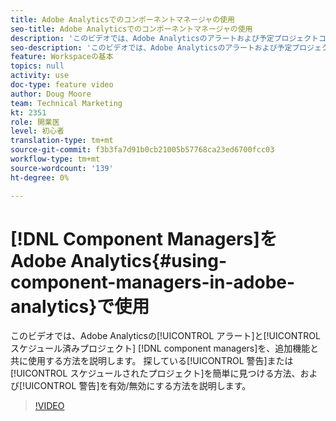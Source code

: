 ```yaml
---
title: Adobe Analyticsでのコンポーネントマネージャの使用
seo-title: Adobe Analyticsでのコンポーネントマネージャの使用
description: 'このビデオでは、Adobe Analyticsのアラートおよび予定プロジェクトコンポーネントマネージャと、その他の機能の使用方法を説明します。 必要なアラートやスケジュール済みプロジェクトを簡単に見つける方法、および「アラートを有効にする/無効にする」を説明します。 '
seo-description: 'このビデオでは、Adobe Analyticsのアラートおよび予定プロジェクトコンポーネントマネージャと、その他の機能の使用方法を説明します。 必要なアラートやスケジュール済みプロジェクトを簡単に見つける方法、および「アラートを有効にする/無効にする」を説明します。 '
feature: Workspaceの基本
topics: null
activity: use
doc-type: feature video
author: Doug Moore
team: Technical Marketing
kt: 2351
role: 開業医
level: 初心者
translation-type: tm+mt
source-git-commit: f3b3fa7d91b0cb21005b57768ca23ed6700fcc03
workflow-type: tm+mt
source-wordcount: '139'
ht-degree: 0%

---
```



# [!DNL Component Managers]をAdobe Analytics{#using-component-managers-in-adobe-analytics}で使用

このビデオでは、Adobe Analyticsの[!UICONTROL アラート]と[!UICONTROL スケジュール済みプロジェクト] [!DNL component managers]を、追加機能と共に使用する方法を説明します。 探している[!UICONTROL 警告]または[!UICONTROL スケジュールされたプロジェクト]を簡単に見つける方法、および[!UICONTROL 警告]を有効/無効にする方法を説明します。

>[!VIDEO](https://video.tv.adobe.com/v/24068/?quality=12)
